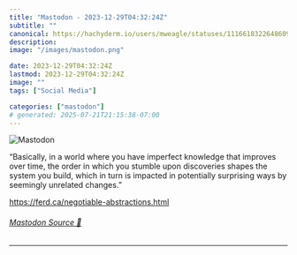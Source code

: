 ```yaml
---
title: "Mastodon - 2023-12-29T04:32:24Z"
subtitle: ""
canonical: https://hachyderm.io/users/mweagle/statuses/111661832264860935
description:
image: "/images/mastodon.png"

date: 2023-12-29T04:32:24Z
lastmod: 2023-12-29T04:32:24Z
image: ""
tags: ["Social Media"]

categories: ["mastodon"]
# generated: 2025-07-21T21:15:38-07:00
---
```

![Mastodon](/images/mastodon.png)

<p>“Basically, in a world where you have imperfect knowledge that improves over time, the order in which you stumble upon discoveries shapes the system you build, which in turn is impacted in potentially surprising ways by seemingly unrelated changes.”</p><p><a href="https://ferd.ca/negotiable-abstractions.html" target="_blank" rel="nofollow noopener noreferrer" translate="no"><span class="invisible">https://</span><span class="ellipsis">ferd.ca/negotiable-abstraction</span><span class="invisible">s.html</span></a></p>


###### [Mastodon Source 🐘](https://hachyderm.io/@mweagle/111661832264860935)

___
